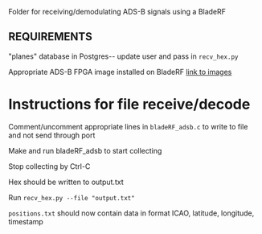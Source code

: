 Folder for receiving/demodulating ADS-B signals using a BladeRF

## REQUIREMENTS
"planes" database in Postgres-- update user and pass in ```recv_hex.py```

Appropriate ADS-B FPGA image installed on BladeRF [link to images](https://www.nuand.com/fpga_images/)

# Instructions for file receive/decode
Comment/uncomment appropriate lines in ```bladeRF_adsb.c``` to write to file and not send through port

Make and run bladeRF_adsb to start collecting

Stop collecting by Ctrl-C

Hex should be written to output.txt

Run ```recv_hex.py --file "output.txt"```

```positions.txt``` should now contain data in format ICAO, latitude, longitude, timestamp
